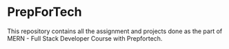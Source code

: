 # PrepForTech
This repository contains all the assignment and projects done as the part of MERN - Full Stack Developer Course with Prepfortech.
